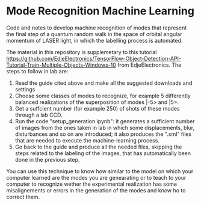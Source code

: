 # Mode Recognition Machine Learning
Code and notes to develop machine recognition of modes that represent the final step of a quantum random walk in the space of orbital angular momentum of LASER light, in which the labelling process is automated.

The material in this repository is supplemetary to this tutorial
https://github.com/EdjeElectronics/TensorFlow-Object-Detection-API-Tutorial-Train-Multiple-Objects-Windows-10
from EdjeElectronics. The steps to follow in lab are:
1) Read the guide cited above and make all the suggested downloads and settings
1) Choose some classes of modes to recognize, for example 5 differently balanced realizations of the superposition of modes |-5> and |5>.
2) Get a suffcient number (for example 250) of shots of these modes through a lab CCD.
3) Run the code "setup_generation.ipynb": it generates a sufficient number of images from the ones taken in lab in which some displacements, blur, disturbances and so on are introduced; it also produces the ".xml" files that are needed to execute the machine-learning process.
4) Go back to the guide and produce all the needed files, skipping the steps related to the labeling of the images, that has automatically been done in the previous step.

You can use this technique to know how similar to the model on which your computer learned are the modes you are genearating or to teach to your computer to recognize wether the experimental realization has some misalignements or errors in the generation of the modes and know ho to correct them.
